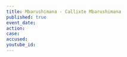 ```yaml
---
title: Mbarushimana - Callixte Mbarushimana
published: true
event_date:
action:
case:
accused:
youtube_id:
---
```

